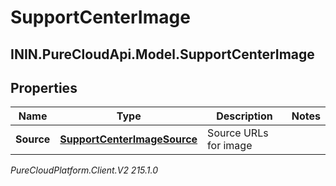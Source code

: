 # SupportCenterImage

## ININ.PureCloudApi.Model.SupportCenterImage

## Properties

|Name | Type | Description | Notes|
|------------ | ------------- | ------------- | -------------|
| **Source** | [**SupportCenterImageSource**](SupportCenterImageSource) | Source URLs for image | |



_PureCloudPlatform.Client.V2 215.1.0_
